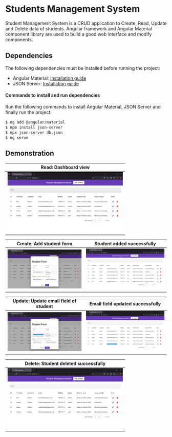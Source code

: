 # Students Management System

Student Management System is a CRUD application to Create, Read, Update and Delete data of students. Angular framework and Angular Material component library are used to build a good web interface and modify components.

## Dependencies

The following dependencies must be installed before running the project:
 - Angular Material: [Installation guide](https://material.angular.io/guide/getting-started)
 - JSON Server: [Installation guide](https://www.npmjs.com/package/json-server)

#### Commands to install and run dependencies

Run the following commands to install Angular Material, JSON Server and finally run the project:

```console
$ ng add @angular/material
$ npm install json-server
$ npx json-server db.json
$ ng serve
```

## Demonstration

| Read: Dashboard view                                        |
|-------------------------------------------------------------|
| <img src="./src/assets/1-dashboard-view.png" width="360px"> |

| Create: Add student form                                      | Student added successfully                                              |
|---------------------------------------------------------------|-------------------------------------------------------------------------|
| <img src="./src/assets/2-add-student-form.png" width="360px"> | <img src="./src/assets/3-student-added-successfully.png" width="360px"> |

| Update: Update email field of student                            | Email field updated successfully                                          |
|------------------------------------------------------------------|---------------------------------------------------------------------------|
| <img src="./src/assets/4-update-student-form.png" width="360px"> | <img src="./src/assets/5-student-updated-successfully.png" width="360px"> |

| Delete: Student deleted successfully                                      |
|---------------------------------------------------------------------------|
| <img src="./src/assets/6-student-deleted-successfully.png" width="360px"> |

